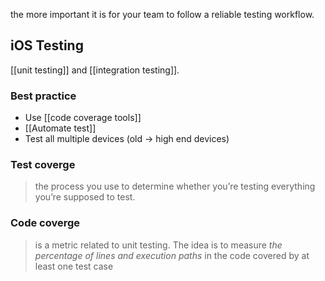 the more important it is for your team to follow a reliable testing workflow.
## **iOS Testing**

[[unit testing]] and [[integration testing]].

### Best practice
- Use [[code coverage tools]]
- [[Automate test]]
- Test all multiple devices (old -> high end devices)

### Test coverge
> the process you use to determine whether you’re testing everything you’re supposed to test.
### Code coverge
> is a metric related to unit testing. The idea is to measure *the percentage of lines and execution paths* in the code covered by at least one test case


